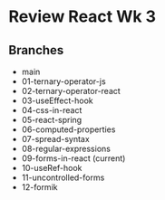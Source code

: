 # Review React Wk 3

## Branches
* main 
* 01-ternary-operator-js 
* 02-ternary-operator-react 
* 03-useEffect-hook 
* 04-css-in-react 
* 05-react-spring 
* 06-computed-properties
* 07-spread-syntax
* 08-regular-expressions
* 09-forms-in-react (current)
* 10-useRef-hook
* 11-uncontrolled-forms
* 12-formik
